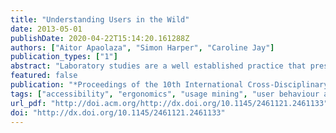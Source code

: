 ```yaml
---
title: "Understanding Users in the Wild"
date: 2013-05-01
publishDate: 2020-04-22T15:14:20.161288Z
authors: ["Aitor Apaolaza", "Simon Harper", "Caroline Jay"]
publication_types: ["1"]
abstract: "Laboratory studies are a well established practice that present disadvantages in terms of data collection. One of these disadvantages is that laboratories are controlled environments that do not account for unpredicted factors from the real world. Laboratory studies are also obtrusive and therefore possibly biased. The Human-Computer Interaction (HCI) community has acknowledged these problems and has started exploring in-situ observation techniques. These observation techniques allow for bigger participant pools and their environments can conform to the real world. Such real-world observations are particularly important to the accessibility community who has coined the concept accessibility-in-use to differentiate real world from laboratory studies. Real-world observations provide low-level interaction data therefore making a bottom-up analysis possible. This way behaviours emerge from the obtained data instead of looking for predefined models. Some in-situ techniques employ Web logs in which the data is too coarse to infer meaningful user interaction. In some other cases an exhaustive manual modification is required to capture interaction data from a Web application. We describe a tool which is easily deployable in any Web application and captures longitudinal interaction data unobtrusively. It enables the observation of accessibility-in-use and guides the detection of emerging tasks."
featured: false
publication: "*Proceedings of the 10th International Cross-Disciplinary Conference on Web Accessibility*"
tags: ["accessibility", "ergonomics", "usage mining", "user behaviour analysis", "user issues", "web"]
url_pdf: "http://doi.acm.org/http://dx.doi.org/10.1145/2461121.2461133"
doi: "http://dx.doi.org/10.1145/2461121.2461133"
---
```


